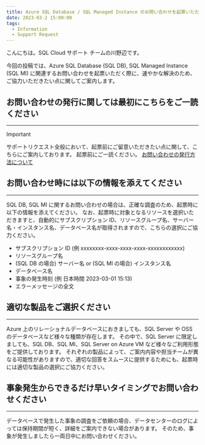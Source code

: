 ```yaml
---
title: Azure SQL Database / SQL Managed Instance のお問い合わせを起票いただく際に
date: 2023-03-2 15:00:00
tags:
  - Information
  - Support Request
---
```


こんにちは。SQL Cloud サポート チームの川野辺です。

今回の投稿では、Azure SQL Database (SQL DB), SQL Managed Instance (SQL MI) に関連するお問い合わせを起票いただく際に、速やかな解決のため、ご協力いただきたい点に関してご案内します。

<!-- more -->

## お問い合わせの発行に関しては最初にこちらをご一読ください
---

> [!IMPORTANT]
> サポートリクエスト全般において、起票前にご留意いただきたい点に関して、こちらにご案内しております。
> 起票前にご一読ください。
> [お問い合わせの発行方法について](https://jpaztech.github.io/blog/information/How-to-inquiry-to-the-Azure-Support/)

## お問い合わせ時には以下の情報を添えてください
---

SQL DB, SQL MI に関するお問い合わせの場合は、正確な調査のため、起票時に以下の情報を添えてください。
なお、起票時に対象となるリソースを選択いただきますと、自動的にサブスクリプション ID、リソースグループ名、サーバー名・インスタンス名、データベース名が取得されますので、こちらの選択にご協力ください。

- サブスクリプション ID (例 xxxxxxxx-xxxx-xxxx-xxxx-xxxxxxxxxxxx)
- リソースグループ名
- (SQL DB の場合) サーバー名 or (SQL MI の場合) インスタンス名
- データベース名
- 事象の発生時刻 (例 日本時間 2023-03-01 15:13)
- エラーメッセージの全文

## 適切な製品をご選択ください
---

Azure 上のリレーショナルデータベースにおきましても、SQL Server や OSS のデータベースなど様々な種類が存在します。
その中で、SQL Server に限定しましても、SQL DB、SQL MI、SQL Server on Azure VM など様々なご利用形態をご提供しております。
それぞれの製品によって、ご案内内容や担当チームが異なる可能性がありますので、適切な回答をスムースに提供するためにも、起票時には適切な製品の選択にご協力ください。

## 事象発生からできるだけ早いタイミングでお問い合わせください
---

データベースで発生した事象の調査をご依頼の場合、データセンターのログによっては保持期間が短く、詳細をご案内できない場合があります。
そのため、事象が発生しましたら一両日中にお問い合わせください。